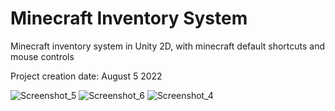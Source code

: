 # Minecraft Inventory System
Minecraft inventory system in Unity 2D, with minecraft default shortcuts and mouse controls

Project creation date: August 5 2022

![Screenshot_5](https://user-images.githubusercontent.com/117584419/204341755-361ac152-a483-491e-b08e-3c0633bfcbbc.png)
![Screenshot_6](https://user-images.githubusercontent.com/117584419/204341772-7999141f-72df-4b70-9d59-b00022c622c9.png)
![Screenshot_4](https://user-images.githubusercontent.com/117584419/204341781-e6879be2-7ee3-4d35-9b69-62c0c821c720.png)

